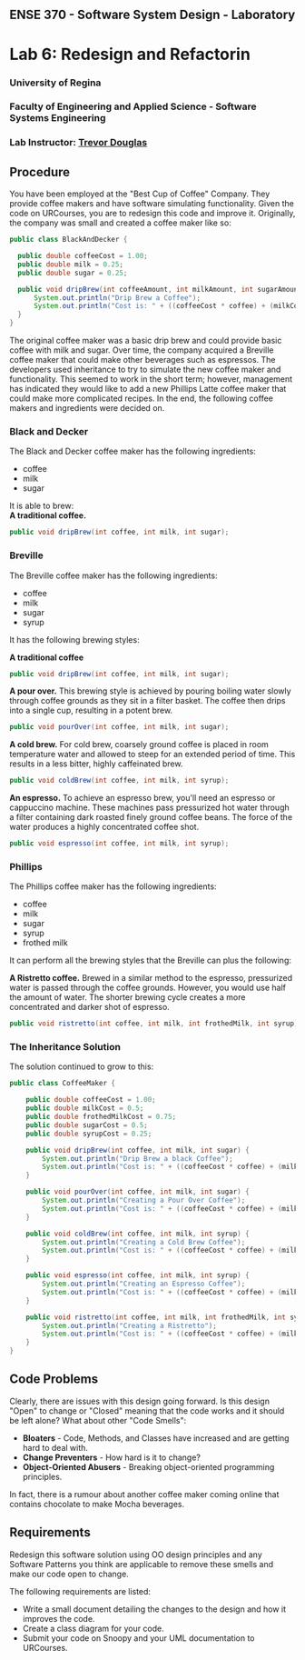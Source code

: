 ## ENSE 370 - Software System Design - Laboratory

# Lab 6: Redesign and Refactorin
### University of Regina
### Faculty of Engineering and Applied Science - Software Systems Engineering

### Lab Instructor: [Trevor Douglas](mailto:trevor.douglas@uregina.ca)

  
## Procedure  
You have been employed at the "Best Cup of Coffee" Company. They provide coffee makers and have software simulating functionality. Given the code on URCourses, you are to redesign this code and improve it. Originally, the company was small and created a coffee maker like so:

```java
public class BlackAndDecker {

  public double coffeeCost = 1.00;
  public double milk = 0.25;
  public double sugar = 0.25;

  public void dripBrew(int coffeeAmount, int milkAmount, int sugarAmount) {
      System.out.println("Drip Brew a Coffee");
      System.out.println("Cost is: " + ((coffeeCost * coffee) + (milkCost * milk) + (sugarCost * sugar)));
  }
}
```

The original coffee maker was a basic drip brew and could provide basic coffee with milk and sugar. Over time, the company acquired a Breville coffee maker that could make other beverages such as espressos. The developers used inheritance to try to simulate the new coffee maker and functionality. This seemed to work in the short term; however, management has indicated they would like to add a new Phillips Latte coffee maker that could make more complicated recipes. In the end, the following coffee makers and ingredients were decided on.

### Black and Decker  
The Black and Decker coffee maker has the following ingredients:
- coffee  
- milk  
- sugar  

It is able to brew:  
**A traditional coffee.**  
```java
public void dripBrew(int coffee, int milk, int sugar);
```

### Breville  
The Breville coffee maker has the following ingredients:
- coffee  
- milk  
- sugar  
- syrup  

It has the following brewing styles:

**A traditional coffee**  
```java
public void dripBrew(int coffee, int milk, int sugar);
```

**A pour over.** This brewing style is achieved by pouring boiling water slowly through coffee grounds as they sit in a filter basket. The coffee then drips into a single cup, resulting in a potent brew.  
```java
public void pourOver(int coffee, int milk, int sugar);
```

**A cold brew.** For cold brew, coarsely ground coffee is placed in room temperature water and allowed to steep for an extended period of time. This results in a less bitter, highly caffeinated brew.  
```java
public void coldBrew(int coffee, int milk, int syrup);
```

**An espresso.** To achieve an espresso brew, you'll need an espresso or cappuccino machine. These machines pass pressurized hot water through a filter containing dark roasted finely ground coffee beans. The force of the water produces a highly concentrated coffee shot.  
```java
public void espresso(int coffee, int milk, int syrup);
```

### Phillips  
The Phillips coffee maker has the following ingredients:
- coffee  
- milk  
- sugar  
- syrup  
- frothed milk  

It can perform all the brewing styles that the Breville can plus the following:

**A Ristretto coffee.** Brewed in a similar method to the espresso, pressurized water is passed through the coffee grounds. However, you would use half the amount of water. The shorter brewing cycle creates a more concentrated and darker shot of espresso.  
```java
public void ristretto(int coffee, int milk, int frothedMilk, int syrup);
```

### The Inheritance Solution  
The solution continued to grow to this:

```java
public class CoffeeMaker {

    public double coffeeCost = 1.00;
    public double milkCost = 0.5;
    public double frothedMilkCost = 0.75;
    public double sugarCost = 0.5;
    public double syrupCost = 0.25;

    public void dripBrew(int coffee, int milk, int sugar) {
        System.out.println("Drip Brew a black Coffee");
        System.out.println("Cost is: " + ((coffeeCost * coffee) + (milkCost * milk) + (sugarCost * sugar)));
    }

    public void pourOver(int coffee, int milk, int sugar) {
        System.out.println("Creating a Pour Over Coffee");
        System.out.println("Cost is: " + ((coffeeCost * coffee) + (milkCost * milk) + (sugarCost * sugar)));
    }

    public void coldBrew(int coffee, int milk, int syrup) {
        System.out.println("Creating a Cold Brew Coffee");
        System.out.println("Cost is: " + ((coffeeCost * coffee) + (milkCost * milk) + (syrupCost * syrup)));
    }

    public void espresso(int coffee, int milk, int syrup) {
        System.out.println("Creating an Espresso Coffee");
        System.out.println("Cost is: " + ((coffeeCost * coffee) + (milkCost * milk) + (syrupCost * syrup)));
    }

    public void ristretto(int coffee, int milk, int frothedMilk, int syrup) {
        System.out.println("Creating a Ristretto");
        System.out.println("Cost is: " + ((coffeeCost * coffee) + (milkCost * milk) + (frothedMilkCost * frothedMilk) + (syrupCost * syrup)));
    }
}
```

## Code Problems  
Clearly, there are issues with this design going forward. Is this design "Open" to change or "Closed" meaning that the code works and it should be left alone? What about other "Code Smells":
- **Bloaters** - Code, Methods, and Classes have increased and are getting hard to deal with.
- **Change Preventers** - How hard is it to change?
- **Object-Oriented Abusers** - Breaking object-oriented programming principles.

In fact, there is a rumour about another coffee maker coming online that contains chocolate to make Mocha beverages.

## Requirements  
Redesign this software solution using OO design principles and any Software Patterns you think are applicable to remove these smells and make our code open to change.

The following requirements are listed:
- Write a small document detailing the changes to the design and how it improves the code.
- Create a class diagram for your code.
- Submit your code on Snoopy and your UML documentation to URCourses.

